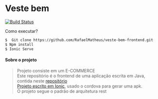 # Veste bem

[![Build Status](https://travis-ci.org/joemccann/dillinger.svg?branch=master)](https://travis-ci.org/joemccann/dillinger)

Como executar?

```sh
$  Git clone https://github.com/RafaelMatheus/veste-bem-frontend.git
$ Npm install
$ Ionic Serve
```


#### Sobre o projeto

> Projeto consiste em um E-COMMERCE </br>
> Este repositório é o frontend de uma aplicação escrita em Java, contida neste [repositório](https://github.com/RafaelMatheus/Veste-bem.git) </br>
> [Projeto escrito em Ionic](https://ionicframework.com/docs), usado o cordova para gerar uma apk.</br>
> O projeto segue o padrão de arquitetura rest </br>
